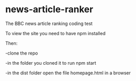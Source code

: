 # news-article-ranker
The BBC news article ranking coding test

To view the site you need to have npm installed

Then:

  -clone the repo

  -in the folder you cloned it to run npm start
  
  -in the dist folder open the file homepage.html in a browser
  
